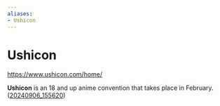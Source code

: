 ```yaml
---
aliases:
- Ushicon
---
```


# Ushicon

https://www.ushicon.com/home/

**Ushicon** is an 18 and up anime convention that takes place in February. ([20240906_155620](../entries/20240906_155620.md))
